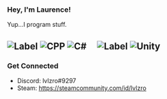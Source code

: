 ### Hey, I'm Laurence!

Yup...I program stuff.


![Label](https://img.shields.io/badge/Programming%20Languages:-black?style=flat-square)
![CPP](https://img.shields.io/badge/-C%2B%2B-black?style=flat-square&logo=c%2B%2B)
![C#](https://img.shields.io/badge/-C%23-black?style=flat-square&logo=c-sharp)
&nbsp;&nbsp;&nbsp; <!-- for spacing -->
![Label](https://img.shields.io/badge/Tools:-black?style=flat-square)
![Unity](https://img.shields.io/badge/Unity-100000?style=flat-square&logo=unity&logoColor=white)
---

<!--
Resource:
https://shields.io/ 
https://dev.to/envoy_/150-badges-for-github-pnk
-->
### Get Connected
- Discord: lvlzro#9297
- Steam: https://steamcommunity.com/id/lvlzro



<!--
**SirLorrence/SirLorrence** is a ✨ _special_ ✨ repository because its `README.md` (this file) appears on your GitHub profile.

Here are some ideas to get you started:

- 🔭 I’m currently working on ...
- 🌱 I’m currently learning ...
- 👯 I’m looking to collaborate on ...
- 🤔 I’m looking for help with ...
- 💬 Ask me about ...
- 📫 How to reach me: ...
- 😄 Pronouns: ...
- ⚡ Fun fact: ...
-->
